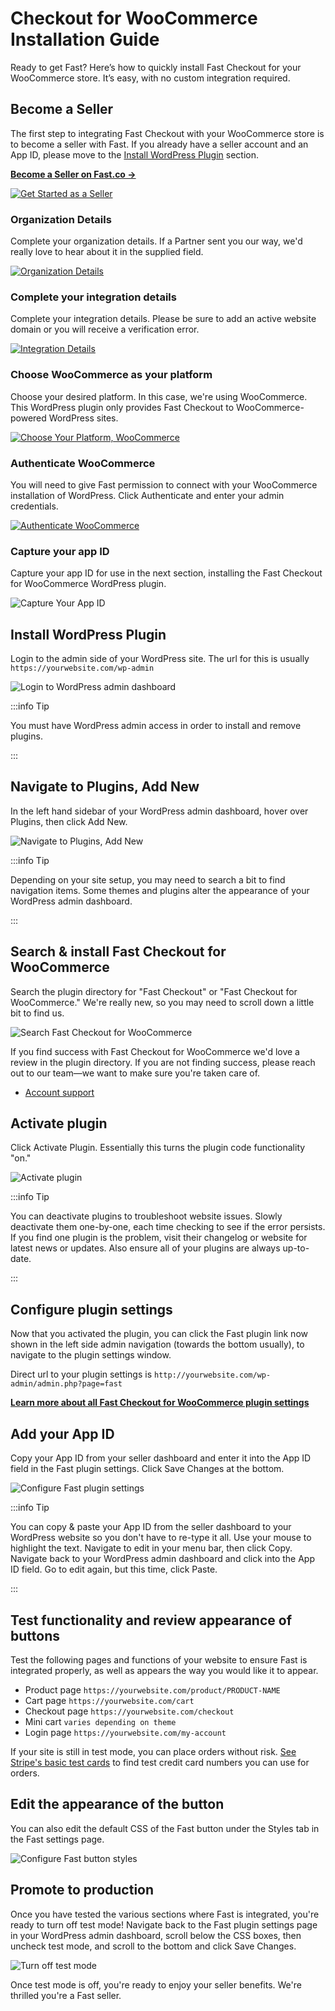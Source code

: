 # Checkout for WooCommerce Installation Guide

Ready to get Fast? Here’s how to quickly install Fast Checkout for your WooCommerce store. It’s easy, with no custom integration required.

## Become a Seller

The first step to integrating Fast Checkout with your WooCommerce store is to become a seller with Fast. If you already have a seller account and an App ID, please move to the [Install WordPress Plugin](#install-wordpress-plugin) section.

[**Become a Seller on Fast.co →**](https://www.fast.co/business)

[![Get Started as a Seller](images/woocommerce/01-get-started.png)](https://www.fast.co/business)

### Organization Details
Complete your organization details. If a Partner sent you our way, we'd really love to hear about it in the supplied field.

[![Organization Details](images/woocommerce/02-org-details.png)](https://www.fast.co/business/onboarding/fast-checkout/org-details)

### Complete your integration details
Complete your integration details. Please be sure to add an active website domain or you will receive a verification error.

[![Integration Details](images/woocommerce/03-integration-details.png)](https://www.fast.co/business/onboarding/fast-checkout/checkout-app-details)

### Choose WooCommerce as your platform
Choose your desired platform. In this case, we're using WooCommerce. This WordPress plugin only provides Fast Checkout to WooCommerce-powered WordPress sites.

[![Choose Your Platform, WooCommerce](images/woocommerce/04-platform-details-woocommerce.png)](https://www.fast.co/business/onboarding/fast-checkout/platform)

### Authenticate WooCommerce
You will need to give Fast permission to connect with your WooCommerce installation of WordPress. Click Authenticate and enter your admin credentials.

[![Authenticate WooCommerce](images/woocommerce/05-authenticate-woocommerce.png)](https://www.fast.co/business/onboarding/fast-checkout/install-woocommerce)

### Capture your app ID
Capture your app ID for use in the next section, installing the Fast Checkout for WooCommerce WordPress plugin.

![Capture Your App ID](images/woocommerce/06-plugin-app-id.png)

## Install WordPress Plugin

Login to the admin side of your WordPress site. The url for this is usually `https://yourwebsite.com/wp-admin` 

![Login to WordPress admin dashboard](images/woocommerce/wordpress-admin-login.png)

:::info Tip

You must have WordPress admin access in order to install and remove plugins.

:::

## Navigate to Plugins, Add New
In the left hand sidebar of your WordPress admin dashboard, hover over Plugins, then click Add New.

![Navigate to Plugins, Add New](images/woocommerce/02-plugins-add-new.png)

:::info Tip

Depending on your site setup, you may need to search a bit to find navigation items. Some themes and plugins alter the appearance of your WordPress admin dashboard.

:::

## Search & install Fast Checkout for WooCommerce
Search the plugin directory for "Fast Checkout" or "Fast Checkout for WooCommerce." We're really new, so you may need to scroll down a little bit to find us. 

![Search Fast Checkout for WooCommerce](images/woocommerce/wp-add-plugins-fast-checkout.png)

If you find success with Fast Checkout for WooCommerce we'd love a review in the plugin directory. If you are not finding success, please reach out to our team—we want to make sure you're taken care of. 

* [Account support](https://help.fast.co/)

## Activate plugin
Click Activate Plugin. Essentially this turns the plugin code functionality "on."

![Activate plugin](images/woocommerce/wp-activate-plugin.png)

:::info Tip

You can deactivate plugins to troubleshoot website issues. Slowly deactivate them one-by-one, each time checking to see if the error persists. If you find one plugin is the problem, visit their changelog or website for latest news or updates. Also ensure all of your plugins are always up-to-date.

:::

## Configure plugin settings
Now that you activated the plugin, you can click the Fast plugin link now shown in the left side admin navigation (towards the bottom usually), to navigate to the plugin settings window.

Direct url to your plugin settings is `http://yourwebsite.com/wp-admin/admin.php?page=fast`

[**Learn more about all Fast Checkout for WooCommerce plugin settings**](/developer-portal/woocommerce-settings.md)

## Add your App ID
Copy your App ID from your seller dashboard and enter it into the App ID field in the Fast plugin settings. Click Save Changes at the bottom.

![Configure Fast plugin settings](images/woocommerce/app-info-tab.png)

:::info Tip

You can copy & paste your App ID from the seller dashboard to your WordPress website so you don't have to re-type it all. Use your mouse to highlight the text. Navigate to edit in your menu bar, then click Copy. Navigate back to your WordPress admin dashboard and click into the App ID field. Go to edit again, but this time, click Paste.

:::

## Test functionality and review appearance of buttons
Test the following pages and functions of your website to ensure Fast is integrated properly, as well as appears the way you would like it to appear.

* Product page `https://yourwebsite.com/product/PRODUCT-NAME`
* Cart page `https://yourwebsite.com/cart`
* Checkout page `https://yourwebsite.com/checkout`
* Mini cart `varies depending on theme`
* Login page `https://yourwebsite.com/my-account`

If your site is still in test mode, you can place orders without risk. [See Stripe's basic test cards](https://stripe.com/docs/testing#cards) to find test credit card numbers you can use for orders.

## Edit the appearance of the button
You can also edit the default CSS of the Fast button under the Styles tab in the Fast settings page.

![Configure Fast button styles](images/woocommerce/styles-tab.png)

## Promote to production
Once you have tested the various sections where Fast is integrated, you're ready to turn off test mode! Navigate back to the Fast plugin settings page in your WordPress admin dashboard, scroll below the CSS boxes, then uncheck test mode, and scroll to the bottom and click Save Changes.

![Turn off test mode](images/woocommerce/test-mode-tab.png)

Once test mode is off, you're ready to enjoy your seller benefits. We're thrilled you're a Fast seller. 
